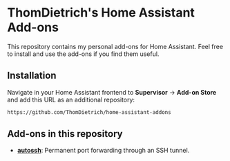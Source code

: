 # ThomDietrich's Home Assistant Add-ons

This repository contains my personal add-ons for Home Assistant. Feel free to install and use the add-ons if you find them useful.

## Installation

Navigate in your Home Assistant frontend to **Supervisor** -> **Add-on Store** and add this URL as an additional repository:
```txt
https://github.com/ThomDietrich/home-assistant-addons
```

## Add-ons in this repository
 - **[autossh](/autossh/README.md)**: Permanent port forwarding through an SSH tunnel.

